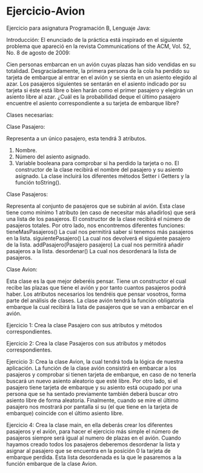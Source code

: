 # Ejercicio-Avion
Ejercicio para asignatura Programación B, Lenguaje Java:

Introducción:
El enunciado de la práctica está inspirado en el siguiente problema que apareció en la revista Communications of the ACM, Vol. 52, No. 8 de agosto de 2009:

Cien personas embarcan en un avión cuyas plazas han sido vendidas en su totalidad. Desgraciadamente, la primera persona de la cola ha perdido su tarjeta de embarque al entrar en el avión y se sienta en un asiento elegido al azar. Los pasajeros siguientes se sentarán en el asiento indicado por su tarjeta si éste está libre o bien harán como el primer pasajero y elegirán un asiento libre al azar. ¿Cuál es la probabilidad deque el último pasajero encuentre el asiento correspondiente a su tarjeta de embarque libre?

Clases necesarias:

Clase Pasajero:

Representa a un único pasajero, esta tendrá 3 atributos.
1. Nombre.
2. Número del asiento asignado.
3. Variable booleana para comprobar si ha perdido la tarjeta o no.
El constructor de la clase recibirá el nombre del pasajero y su asiento asignado.
La clase incluirá los diferentes métodos Setter i Getters y la función toString().

Clase Pasajeros:

Representa al conjunto de pasajeros que se subirán al avión.
Esta clase tiene como mínimo 1 atributo (en caso de necesitar más añadirlos) que será una lista de los pasajeros.
El constructor de la clase recibirá el número de pasajeros totales.
Por otro lado, nos encontremos diferentes funciones:
tieneMasPasajeros() La cual nos permitirá saber si tenemos más pasajeros en la lista.
siguientePasajero() La cual nos devolverá el siguiente pasajero de la lista.
addPasajero(Pasajero pasajero) La cual nos permitirá añadir pasajeros a la lista.
desordenar() La cual nos desordenará la lista de pasajeros.

Clase Avion:

Esta clase es la que mejor deberéis pensar. Tiene un constructor el cual recibe las plazas que tiene el avión y por tanto cuantos pasajeros podrá haber. Los atributos necesarios los tendréis que pensar vosotros, forma parte del análisis de clases.
La clase avión tendrá la función obligatoria embarque la cual recibirá la lista de pasajeros que se van a embarcar en el avión.

Ejercicio 1:
Crea la clase Pasajero con sus atributos y métodos correspondientes.

Ejercicio 2:
Crea la clase Pasajeros con sus atributos y métodos correspondientes.

Ejercicio 3:
Crea la clase Avion, la cual tendrá toda la lógica de nuestra aplicación.
La función de la clase avión consistirá en embarcar a los pasajeros y comprobar si tienen tarjeta de embarque, en caso de no tenerla buscará un nuevo asiento aleatorio que esté libre. Por otro lado, si el pasajero tiene tarjeta de embarque y su asiento está ocupado por una persona que se ha sentado previamente también deberá buscar otro asiento libre de forma aleatoria.
Finalmente, cuando se mire el último pasajero nos mostrará por pantalla si su (el que tiene en la tarjeta de embarque) coincide con el último asiento libre.

Ejercicio 4:
Crea la clase main, en ella deberás crear los diferentes pasajeros y el avión, para hacer el ejercicio más simple el número de pasajeros siempre será igual al numero de plazas en el avión.
Cuando hayamos creado todos los pasajeros deberemos desordenar la lista y asignar al pasajero que se encuentra en la posición 0 la tarjeta de embarque perdida.
Esta lista desordenada es la que le pasaremos a la función embarque de la clase Avion.
